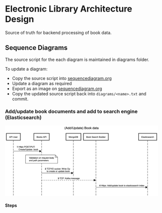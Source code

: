 # Electronic Library Architecture Design

Source of truth for backend processing of book data.

## Sequence Diagrams

The source script for the each diagram is maintained in diagrams folder.

To update a diagram:
- Copy the source script into [sequencediagram.org](http://sequencediagram.org)
- Update a diagram as required
- Export as an image on [sequencediagram.org](http://sequencediagram.org)
- Copy the updated source script back into `diagrams/<name>.txt` and commit.

### Add/update book documents and add to search engine (Elasticsearch)

![Processing Book Data](diagrams/ProcessingBookData.png)

#### Steps

<TODO>